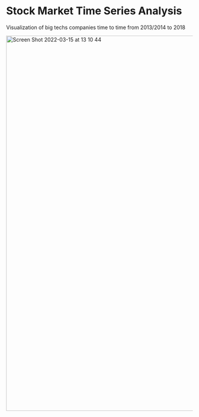 # Stock Market Time Series Analysis



Visualization of big techs companies time to time from 2013/2014 to 2018

<img width="1012" alt="Screen Shot 2022-03-15 at 13 10 44" src="https://user-images.githubusercontent.com/91368463/158317896-1efd7d31-0adc-4750-8eeb-c7aea767e2eb.png">


